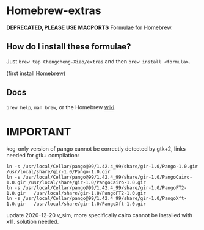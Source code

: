 Homebrew-extras
===============
__DEPRECATED, PLEASE USE MACPORTS__
Formulae for Homebrew.

How do I install these formulae?
--------------------------------
Just `brew tap Chengcheng-Xiao/extras` and then `brew install <formula>`.


(first install [Homebrew](http://brew.sh))

Docs
----
`brew help`, `man brew`, or the Homebrew [wiki][].

[wiki]:http://wiki.github.com/Homebrew/homebrew

# IMPORTANT
keg-only version of pango cannot be correctly detected by gtk+2, links needed for gtk+ compilation:
```
ln -s /usr/local/Cellar/pango@99/1.42.4_99/share/gir-1.0/Pango-1.0.gir      /usr/local/share/gir-1.0/Pango-1.0.gir
ln -s /usr/local/Cellar/pango@99/1.42.4_99/share/gir-1.0/PangoCairo-1.0.gir /usr/local/share/gir-1.0/PangoCairo-1.0.gir
ln -s /usr/local/Cellar/pango@99/1.42.4_99/share/gir-1.0/PangoFT2-1.0.gir   /usr/local/share/gir-1.0/PangoFT2-1.0.gir
ln -s /usr/local/Cellar/pango@99/1.42.4_99/share/gir-1.0/PangoXft-1.0.gir   /usr/local/share/gir-1.0/PangoXft-1.0.gir
```
update 2020-12-20
v_sim, more specifically cairo cannot be installed with x11. solution needed.
